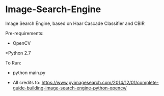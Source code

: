 # Image-Search-Engine
Image Search Engine, based on Haar Cascade Classifier and CBIR  

Pre-requirements:
* OpenCV 

*Python 2.7

To Run:

* python main.py <name of image to identify>

* All credits to: https://www.pyimagesearch.com/2014/12/01/complete-guide-building-image-search-engine-python-opencv/
